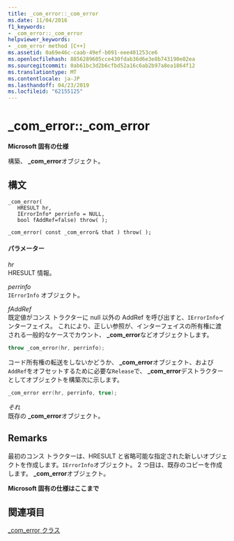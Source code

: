 ```yaml
---
title: _com_error::_com_error
ms.date: 11/04/2016
f1_keywords:
- _com_error::_com_error
helpviewer_keywords:
- _com_error method [C++]
ms.assetid: 0a69e46c-caab-49ef-b091-eee401253ce6
ms.openlocfilehash: 8856289605cce430fdab36d6e3e8b743190e02ea
ms.sourcegitcommit: 0ab61bc3d2b6cfbd52a16c6ab2b97a8ea1864f12
ms.translationtype: MT
ms.contentlocale: ja-JP
ms.lasthandoff: 04/23/2019
ms.locfileid: "62155125"
---
```

# <a name="comerrorcomerror"></a>_com_error::_com_error

**Microsoft 固有の仕様**

構築、 **_com_error**オブジェクト。

## <a name="syntax"></a>構文

```
_com_error(
   HRESULT hr,
   IErrorInfo* perrinfo = NULL,
   bool fAddRef=false) throw( );

_com_error( const _com_error& that ) throw( );
```

#### <a name="parameters"></a>パラメーター

*hr*<br/>
HRESULT 情報。

*perrinfo*<br/>
`IErrorInfo` オブジェクト。

*fAddRef*<br/>
既定値がコンス トラクターに null 以外の AddRef を呼び出すと、`IErrorInfo`インターフェイス。 これにより、正しい参照が、インターフェイスの所有権に渡される一般的なケースでカウント、 **_com_error**などオブジェクトします。

```cpp
throw _com_error(hr, perrinfo);
```

コード所有権の転送をしないかどうか、 **_com_error**オブジェクト、および`AddRef`をオフセットするために必要な`Release`で、 **_com_error**デストラクターとしてオブジェクトを構築次に示します。

```cpp
_com_error err(hr, perrinfo, true);
```

*それ*<br/>
既存の **_com_error**オブジェクト。

## <a name="remarks"></a>Remarks

最初のコンス トラクターは、HRESULT と省略可能な指定された新しいオブジェクトを作成します。`IErrorInfo`オブジェクト。 2 つ目は、既存のコピーを作成します。 **_com_error**オブジェクト。

**Microsoft 固有の仕様はここまで**

## <a name="see-also"></a>関連項目

[_com_error クラス](../cpp/com-error-class.md)
